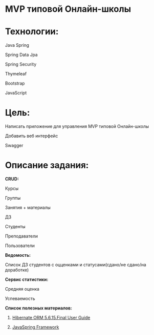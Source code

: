 #  MVP типовой Онлайн-школы

# Технологии:
Java Spring

Spring Data Jpa

Spring Security

Thymeleaf

Bootstrap 

JavaScript

# Цель:

Написать приложение для управления MVP типовой Онлайн-школы 

Добавить веб интерфейс

Swagger

# Описание задания:

**CRUD:**

Курсы 

Группы

Занятия + материалы

ДЗ

Студенты

Преподаватели

Пользователи

**Ведомость:**

Список ДЗ студентов с оцценками и статусами(сдано/не сдано/на доработке)

**Сервис статистики:**

Средняя оценка  

Успеваемость

**Список полезных материалов:**

1. [Hibernate ORM 5.6.15.Final User Guide](https://docs.jboss.org/hibernate/orm/5.6/userguide/html_single/Hibernate_User_Guide.html)

2. [JavaSpring Framework](https://docs.spring.io/spring-framework/reference/overview.html)